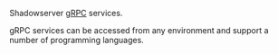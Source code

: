 Shadowserver [gRPC](https://grpc.io) services.

gRPC services can be accessed from any environment and support a number of programming languages.
